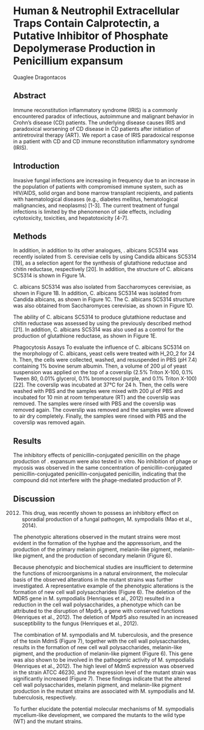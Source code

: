 # Human & Neutrophil Extracellular Traps Contain Calprotectin, a Putative Inhibitor of Phosphate Depolymerase Production in Penicillium expansum
Quaglee Dragontacos


## Abstract
Immune reconstitution inflammatory syndrome (IRIS) is a commonly encountered paradox of infectious, autoimmune and malignant behavior in Crohn’s disease (CD) patients. The underlying disease causes IRIS and paradoxical worsening of CD disease in CD patients after initiation of antiretroviral therapy (ART). We report a case of IRIS paradoxical response in a patient with CD and CD immune reconstitution inflammatory syndrome (IRIS).


## Introduction
Invasive fungal infections are increasing in frequency due to an increase in the population of patients with compromised immune system, such as HIV/AIDS, solid organ and bone marrow transplant recipients, and patients with haematological diseases (e.g., diabetes mellitus, hematological malignancies, and neoplasms) [1-3]. The current treatment of fungal infections is limited by the phenomenon of side effects, including cytotoxicity, toxicities, and hepatotoxicity [4-7].


## Methods
In addition, in addition to its other analogues, . albicans SC5314 was recently isolated from S. cerevisiae cells by using Candida albicans SC5314 [19], as a selection agent for the synthesis of glutathione reductase and chitin reductase, respectively [20]. In addition, the structure of C. albicans SC5314 is shown in Figure 1A.

C. albicans SC5314 was also isolated from Saccharomyces cerevisiae, as shown in Figure 1B. In addition, C. albicans SC5314 was isolated from Candida albicans, as shown in Figure 1C. The C. albicans SC5314 structure was also obtained from Saccharomyces cerevisiae, as shown in Figure 1D.

The ability of C. albicans SC5314 to produce glutathione reductase and chitin reductase was assessed by using the previously described method [21]. In addition, C. albicans SC5314 was also used as a control for the production of glutathione reductase, as shown in Figure 1E.

Phagocytosis Assays
To evaluate the influence of C. albicans SC5314 on the morphology of C. albicans, yeast cells were treated with H_2O_2 for 24 h. Then, the cells were collected, washed, and resuspended in PBS (pH 7.4) containing 1% bovine serum albumin. Then, a volume of 200 µl of yeast suspension was applied on the top of a coverslip (2.5% Triton X-100, 0.1% Tween 80, 0.01% glycerol, 0.1% bromocresol purple, and 0.1% Triton X-100) [22]. The coverslip was incubated at 37°C for 24 h. Then, the cells were washed with PBS and the samples were mixed with 200 µl of PBS and incubated for 10 min at room temperature (RT) and the coverslip was removed. The samples were rinsed with PBS and the coverslip was removed again. The coverslip was removed and the samples were allowed to air dry completely. Finally, the samples were rinsed with PBS and the coverslip was removed again.


## Results

The inhibitory effects of penicillin-conjugated penicillin on the phage production of . expansum were also tested in vitro. No inhibition of phage or mycosis was observed in the same concentration of penicillin-conjugated penicillin-conjugated penicillin-conjugated penicillin, indicating that the compound did not interfere with the phage-mediated production of P.


## Discussion
 2012. This drug, was recently shown to possess an inhibitory effect on sporadial production of a fungal pathogen, M. sympodialis (Mao et al., 2014).

The phenotypic alterations observed in the mutant strains were most evident in the formation of the hyphae and the appressorium, and the production of the primary melanin pigment, melanin-like pigment, melanin-like pigment, and the production of secondary melanin (Figure 6).

Because phenotypic and biochemical studies are insufficient to determine the functions of microorganisms in a natural environment, the molecular basis of the observed alterations in the mutant strains was further investigated. A representative example of the phenotypic alterations is the formation of new cell wall polysaccharides (Figure 6). The deletion of the MDR5 gene in M. sympodialis (Henriques et al., 2012) resulted in a reduction in the cell wall polysaccharides, a phenotype which can be attributed to the disruption of Mpdr5, a gene with conserved functions (Henriques et al., 2012). The deletion of Mpdr5 also resulted in an increased susceptibility to the fungus (Henriques et al., 2012).

The combination of M. sympodialis and M. tuberculosis, and the presence of the toxin MdmS (Figure 7), together with the cell wall polysaccharides, results in the formation of new cell wall polysaccharides, melanin-like pigment, and the production of melanin-like pigment (Figure 6). This gene was also shown to be involved in the pathogenic activity of M. sympodialis (Henriques et al., 2012). The high level of MdmS expression was observed in the strain ATCC 46230, and the expression level of the mutant strain was significantly increased (Figure 7). These findings indicate that the altered cell wall polysaccharides, melanin pigment, and melanin-like pigment production in the mutant strains are associated with M. sympodialis and M. tuberculosis, respectively.

To further elucidate the potential molecular mechanisms of M. sympodialis mycelium-like development, we compared the mutants to the wild type (WT) and the mutant strains.
